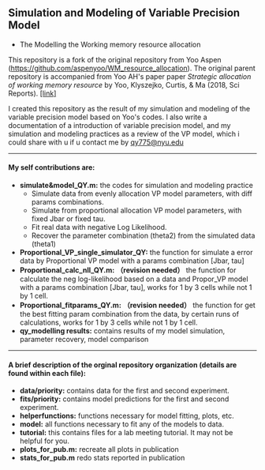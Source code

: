 ## Simulation and Modeling of Variable Precision Model
- The Modelling the Working memory resource allocation

This repository is a fork of the original repository from Yoo Aspen (https://github.com/aspenyoo/WM_resource_allocation). The original parent repository is accompanied from Yoo AH's paper paper *Strategic allocation of working memory resource* by Yoo, Klyszejko, Curtis, & Ma (2018, Sci Reports). [\[link\]](https://www.nature.com/articles/s41598-018-34282-1.pdf)

I created this repository as the result of my simulation and modeling of the variable precision model based on Yoo's codes. I also write a documentation of a introduction of variable precision model, and my simulation and modeling practices as a review of the VP model, which i could share with u if u contact me by qy775@nyu.edu

---------------------

#### My self contributions are:
- **simulate&model_QY.m:** the codes for simulation and modeling practice
  - Simulate data from evenly allocation VP model parameters, with diff params combinations.
  - Simulate from proportional allocation VP model parameters, with fixed Jbar or fixed tau.
  - Fit real data with negative Log Likelihood.
  - Recover the parameter combination (theta2) from the simulated data (theta1)
- **Proportional_VP_single_simulator_QY:** the function for simulate a error data by Proportional VP model with a params combination [Jbar, tau] 
- **Proportional_calc_nll_QY.m:** **（revision needed）** the function for calculate the neg log-likelihood based on a data and Propor_VP model with a params combination [Jbar, tau], works for 1 by 3 cells while not 1 by 1 cell.
- **Proportional_fitparams_QY.m:** **（revision needed）** the function for get the best fitting param combination from the data, by certain runs of calculations, works for 1 by 3 cells while not 1 by 1 cell.
- **qy_modelling results:** contains results of my model simulation, parameter recovery, model comparison

------------------------


#### A brief description of the orginal repository organization (details are found within each file):
- **data/priority:** contains data for the first and second experiment. 
- **fits/priority:** contains model predictions for the first and second experiment. 
- **helperfunctions:** functions necessary for model fitting, plots, etc. 
- **model:** all functions necessary to fit any of the models to data. 
- **tutorial:** this contains files for a lab meeting tutorial. It may not be helpful for you. 
- **plots_for_pub.m:** recreate all plots in publication
- **stats_for_pub.m** redo stats reported in publication

